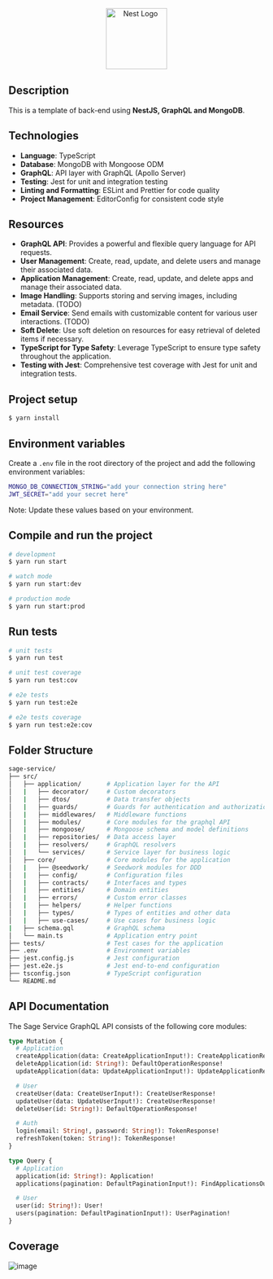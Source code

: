<p align="center">
  <a href="http://nestjs.com/" target="blank"><img src="https://nestjs.com/img/logo-small.svg" width="120" alt="Nest Logo" /></a>
</p>

## Description

This is a template of back-end using **NestJS, GraphQL and MongoDB**.

## Technologies

- **Language**: TypeScript
- **Database**: MongoDB with Mongoose ODM
- **GraphQL**: API layer with GraphQL (Apollo Server)
- **Testing**: Jest for unit and integration testing
- **Linting and Formatting**: ESLint and Prettier for code quality
- **Project Management**: EditorConfig for consistent code style

## Resources

- **GraphQL API**: Provides a powerful and flexible query language for API requests.
- **User Management**: Create, read, update, and delete users and manage their associated data.
- **Application Management**: Create, read, update, and delete apps and manage their associated data.
- **Image Handling**: Supports storing and serving images, including metadata. (TODO)
- **Email Service**: Send emails with customizable content for various user interactions. (TODO)
- **Soft Delete**: Use soft deletion on resources for easy retrieval of deleted items if necessary.
- **TypeScript for Type Safety**: Leverage TypeScript to ensure type safety throughout the application.
- **Testing with Jest**: Comprehensive test coverage with Jest for unit and integration tests.

## Project setup

```bash
$ yarn install
```

## Environment variables

Create a `.env` file in the root directory of the project and add the following environment variables:

```bash
MONGO_DB_CONNECTION_STRING="add your connection string here"
JWT_SECRET="add your secret here"
```

Note: Update these values based on your environment.

## Compile and run the project

```bash
# development
$ yarn run start

# watch mode
$ yarn run start:dev

# production mode
$ yarn run start:prod
```

## Run tests

```bash
# unit tests
$ yarn run test

# unit test coverage
$ yarn run test:cov

# e2e tests
$ yarn run test:e2e

# e2e tests coverage
$ yarn run test:e2e:cov
```

## Folder Structure

```bash
sage-service/
├── src/
│   ├── application/       # Application layer for the API
│   |   ├── decorator/     # Custom decorators
│   |   ├── dtos/          # Data transfer objects
│   |   ├── guards/        # Guards for authentication and authorization
│   |   ├── middlewares/   # Middleware functions
│   |   ├── modules/       # Core modules for the graphql API
│   |   ├── mongoose/      # Mongoose schema and model definitions
│   |   ├── repositories/  # Data access layer
│   |   ├── resolvers/     # GraphQL resolvers
│   |   └── services/      # Service layer for business logic
│   ├── core/              # Core modules for the application
│   |   ├── @seedwork/     # Seedwork modules for DDD
│   |   ├── config/        # Configuration files
│   |   ├── contracts/     # Interfaces and types
│   |   ├── entities/      # Domain entities
│   |   ├── errors/        # Custom error classes
│   |   ├── helpers/       # Helper functions
│   |   ├── types/         # Types of entities and other data
│   |   ├── use-cases/     # Use cases for business logic
|   ├── schema.gql         # GraphQL schema
│   └── main.ts            # Application entry point
├── tests/                 # Test cases for the application
├── .env                   # Environment variables
├── jest.config.js         # Jest configuration
├── jest.e2e.js            # Jest end-to-end configuration
├── tsconfig.json          # TypeScript configuration
└── README.md
```

## API Documentation

The Sage Service GraphQL API consists of the following core modules:

```graphql
type Mutation {
  # Application
  createApplication(data: CreateApplicationInput!): CreateApplicationResponse!
  deleteApplication(id: String!): DefaultOperationResponse!
  updateApplication(data: UpdateApplicationInput!): UpdateApplicationResponse!

  # User
  createUser(data: CreateUserInput!): CreateUserResponse!
  updateUser(data: UpdateUserInput!): CreateUserResponse!
  deleteUser(id: String!): DefaultOperationResponse!

  # Auth
  login(email: String!, password: String!): TokenResponse!
  refreshToken(token: String!): TokenResponse!
}

type Query {
  # Application
  application(id: String!): Application!
  applications(pagination: DefaultPaginationInput!): FindApplicationsOutput!

  # User
  user(id: String!): User!
  users(pagination: DefaultPaginationInput!): UserPagination!
}
```

## Coverage

![image](https://github.com/user-attachments/assets/2e36e962-a904-486d-be92-dff18a782409)
